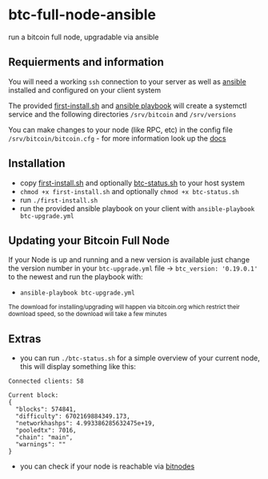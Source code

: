 # btc-full-node-ansible
run a bitcoin full node, upgradable via ansible

## Requierments and information

You will need a working `ssh` connection to your server as well as [ansible](https://github.com/ansible/ansible) installed and configured on your client system

The provided [first-install.sh](extras/first-install.sh) and [ansible playbook](btc-upgrade.yml) will create a systemctl service and the following directories `/srv/bitcoin` and `/srv/versions`

You can make changes to your node (like RPC, etc) in the config file `/srv/bitcoin/bitcoin.cfg` - for more information look up the [docs](https://en.bitcoin.it/wiki/Running_Bitcoin#Sample_Bitcoin.conf)

## Installation
-   copy [first-install.sh](extras/first-install.sh) and optionally [btc-status.sh](extras/btc-status.sh) to your host system
-   `chmod +x first-install.sh` and optionally `chmod +x btc-status.sh`
-   run `./first-install.sh`
-   run the provided ansible playbook on your client with `ansible-playbook btc-upgrade.yml`

## Updating your Bitcoin Full Node
If your Node is up and running and a new version is available just change the version number in your `btc-upgrade.yml` file -> `btc_version: '0.19.0.1'` to the newest and run the playbook with:
-   `ansible-playbook btc-upgrade.yml`

<sup>The download for installing/upgrading will happen via bitcoin.org which restrict their download speed, so the download will take a few minutes</sup>

## Extras

-   you can run `./btc-status.sh` for a simple overview of your current node, this will display something like this:
```
Connected clients: 58

Current block:
{
  "blocks": 574841,
  "difficulty": 6702169884349.173,
  "networkhashps": 4.993386285632475e+19,
  "pooledtx": 7016,
  "chain": "main",
  "warnings": ""
}
```
-   you can check if your node is reachable via [bitnodes](https://bitnodes.earn.com/#join-the-network)